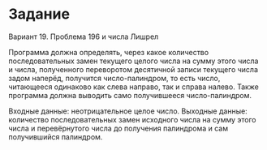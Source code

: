 # Задание
Вариант 19. Проблема 196 и числа Лишрел

Программа должна определять, через какое количество
последовательных замен текущего целого числа на сумму этого числа
и числа, полученного переворотом десятичной записи текущего числа
задом наперёд, получится число-палиндром, то есть число,
читающееся одинаково как слева направо, так и справа налево. Также
программа должна выводить само получившееся число-палиндром.

Входные данные: неотрицательное целое число.
Выходные данные: количество последовательных замен исходного числа
на сумму этого числа и перевёрнутого числа до получения палиндрома
и сам получившийся палиндром.
